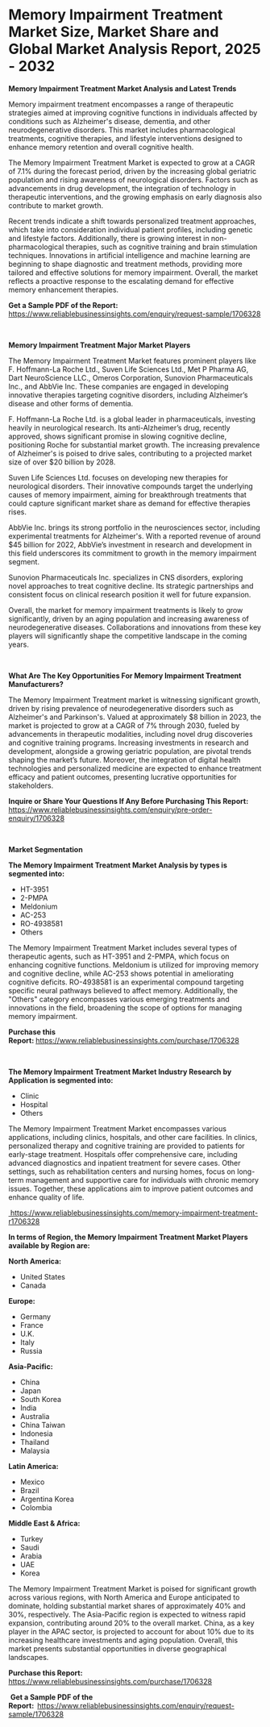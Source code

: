 <p><h1>Memory Impairment Treatment Market Size, Market Share and Global Market Analysis Report, 2025 - 2032</h1></p><p><strong>Memory Impairment Treatment Market Analysis and Latest Trends</strong></p>
<p><p>Memory impairment treatment encompasses a range of therapeutic strategies aimed at improving cognitive functions in individuals affected by conditions such as Alzheimer's disease, dementia, and other neurodegenerative disorders. This market includes pharmacological treatments, cognitive therapies, and lifestyle interventions designed to enhance memory retention and overall cognitive health. </p><p>The Memory Impairment Treatment Market is expected to grow at a CAGR of 7.1% during the forecast period, driven by the increasing global geriatric population and rising awareness of neurological disorders. Factors such as advancements in drug development, the integration of technology in therapeutic interventions, and the growing emphasis on early diagnosis also contribute to market growth. </p><p>Recent trends indicate a shift towards personalized treatment approaches, which take into consideration individual patient profiles, including genetic and lifestyle factors. Additionally, there is growing interest in non-pharmacological therapies, such as cognitive training and brain stimulation techniques. Innovations in artificial intelligence and machine learning are beginning to shape diagnostic and treatment methods, providing more tailored and effective solutions for memory impairment. Overall, the market reflects a proactive response to the escalating demand for effective memory enhancement therapies.</p></p>
<p><strong>Get a Sample PDF of the Report:&nbsp;</strong> <a href="https://www.reliablebusinessinsights.com/enquiry/request-sample/1706328?utm_campaign=3385&utm_medium=2&utm_source=Github&utm_content=ia&utm_term=13042025&utm_id=memory-impairment-treatment">https://www.reliablebusinessinsights.com/enquiry/request-sample/1706328</a></p>
<p>&nbsp;</p>
<p><strong>Memory Impairment Treatment Major Market Players</strong></p>
<p><p>The Memory Impairment Treatment Market features prominent players like F. Hoffmann-La Roche Ltd., Suven Life Sciences Ltd., Met P Pharma AG, Dart NeuroScience LLC., Omeros Corporation, Sunovion Pharmaceuticals Inc., and AbbVie Inc. These companies are engaged in developing innovative therapies targeting cognitive disorders, including Alzheimer’s disease and other forms of dementia.</p><p>F. Hoffmann-La Roche Ltd. is a global leader in pharmaceuticals, investing heavily in neurological research. Its anti-Alzheimer’s drug, recently approved, shows significant promise in slowing cognitive decline, positioning Roche for substantial market growth. The increasing prevalence of Alzheimer's is poised to drive sales, contributing to a projected market size of over $20 billion by 2028.</p><p>Suven Life Sciences Ltd. focuses on developing new therapies for neurological disorders. Their innovative compounds target the underlying causes of memory impairment, aiming for breakthrough treatments that could capture significant market share as demand for effective therapies rises.</p><p>AbbVie Inc. brings its strong portfolio in the neurosciences sector, including experimental treatments for Alzheimer's. With a reported revenue of around $45 billion for 2022, AbbVie’s investment in research and development in this field underscores its commitment to growth in the memory impairment segment.</p><p>Sunovion Pharmaceuticals Inc. specializes in CNS disorders, exploring novel approaches to treat cognitive decline. Its strategic partnerships and consistent focus on clinical research position it well for future expansion.</p><p>Overall, the market for memory impairment treatments is likely to grow significantly, driven by an aging population and increasing awareness of neurodegenerative diseases. Collaborations and innovations from these key players will significantly shape the competitive landscape in the coming years.</p></p>
<p>&nbsp;</p>
<p><strong>What Are The Key Opportunities For Memory Impairment Treatment Manufacturers?</strong></p>
<p><p>The Memory Impairment Treatment market is witnessing significant growth, driven by rising prevalence of neurodegenerative disorders such as Alzheimer's and Parkinson's. Valued at approximately $8 billion in 2023, the market is projected to grow at a CAGR of 7% through 2030, fueled by advancements in therapeutic modalities, including novel drug discoveries and cognitive training programs. Increasing investments in research and development, alongside a growing geriatric population, are pivotal trends shaping the market’s future. Moreover, the integration of digital health technologies and personalized medicine are expected to enhance treatment efficacy and patient outcomes, presenting lucrative opportunities for stakeholders.</p></p>
<p><strong>Inquire or Share Your Questions If Any Before Purchasing This Report:</strong> <a href="https://www.reliablebusinessinsights.com/enquiry/pre-order-enquiry/1706328?utm_campaign=3385&utm_medium=2&utm_source=Github&utm_content=ia&utm_term=13042025&utm_id=memory-impairment-treatment">https://www.reliablebusinessinsights.com/enquiry/pre-order-enquiry/1706328</a></p>
<p>&nbsp;</p>
<p><strong>Market Segmentation</strong></p>
<p><strong>The Memory Impairment Treatment Market Analysis by types is segmented into:</strong></p>
<p><ul><li>HT-3951</li><li>2-PMPA</li><li>Meldonium</li><li>AC-253</li><li>RO-4938581</li><li>Others</li></ul></p>
<p><p>The Memory Impairment Treatment Market includes several types of therapeutic agents, such as HT-3951 and 2-PMPA, which focus on enhancing cognitive functions. Meldonium is utilized for improving memory and cognitive decline, while AC-253 shows potential in ameliorating cognitive deficits. RO-4938581 is an experimental compound targeting specific neural pathways believed to affect memory. Additionally, the "Others" category encompasses various emerging treatments and innovations in the field, broadening the scope of options for managing memory impairment.</p></p>
<p><strong>Purchase this Report:&nbsp;</strong><a href="https://www.reliablebusinessinsights.com/purchase/1706328?utm_campaign=3385&utm_medium=2&utm_source=Github&utm_content=ia&utm_term=13042025&utm_id=memory-impairment-treatment">https://www.reliablebusinessinsights.com/purchase/1706328</a></p>
<p>&nbsp;</p>
<p><strong>The Memory Impairment Treatment Market Industry Research by Application is segmented into:</strong></p>
<p><ul><li>Clinic</li><li>Hospital</li><li>Others</li></ul></p>
<p><p>The Memory Impairment Treatment Market encompasses various applications, including clinics, hospitals, and other care facilities. In clinics, personalized therapy and cognitive training are provided to patients for early-stage treatment. Hospitals offer comprehensive care, including advanced diagnostics and inpatient treatment for severe cases. Other settings, such as rehabilitation centers and nursing homes, focus on long-term management and supportive care for individuals with chronic memory issues. Together, these applications aim to improve patient outcomes and enhance quality of life.</p></p>
<p><a href="https://www.reliablebusinessinsights.com/memory-impairment-treatment-r1706328?utm_campaign=3385&utm_medium=2&utm_source=Github&utm_content=ia&utm_term=13042025&utm_id=memory-impairment-treatment">&nbsp;https://www.reliablebusinessinsights.com/memory-impairment-treatment-r1706328</a></p>
<p><strong>In terms of Region, the Memory Impairment Treatment Market Players available by Region are:</strong></p>
<p>
    <p> <strong> North America: </strong>
        <ul>
            <li>United States</li>
            <li>Canada</li>
        </ul>
        </p> 
    <p> <strong> Europe: </strong>
        <ul>
            <li>Germany</li>
            <li>France</li>
            <li>U.K.</li>
            <li>Italy</li>
            <li>Russia</li>
        </ul>
        </p> 
    <p> <strong> Asia-Pacific: </strong>
        <ul>
            <li>China</li>
            <li>Japan</li>
            <li>South Korea</li>
            <li>India</li>
            <li>Australia</li>
            <li>China Taiwan</li>
            <li>Indonesia</li>
            <li>Thailand</li>
            <li>Malaysia</li>
        </ul>
        </p> 
    <p> <strong> Latin America: </strong>
        <ul>
            <li>Mexico</li>
            <li>Brazil</li>
            <li>Argentina Korea</li>
            <li>Colombia</li>
        </ul>
        </p> 
    <p> <strong> Middle East & Africa: </strong>
        <ul>
            <li>Turkey</li>
            <li>Saudi</li>
            <li>Arabia</li>
            <li>UAE</li>
            <li>Korea</li>
        </ul>
    </p>
    </p>
<p><p>The Memory Impairment Treatment Market is poised for significant growth across various regions, with North America and Europe anticipated to dominate, holding substantial market shares of approximately 40% and 30%, respectively. The Asia-Pacific region is expected to witness rapid expansion, contributing around 20% to the overall market. China, as a key player in the APAC sector, is projected to account for about 10% due to its increasing healthcare investments and aging population. Overall, this market presents substantial opportunities in diverse geographical landscapes.</p></p>
<p><strong>Purchase this Report: </strong><a href="https://www.reliablebusinessinsights.com/purchase/1706328?utm_campaign=3385&utm_medium=2&utm_source=Github&utm_content=ia&utm_term=13042025&utm_id=memory-impairment-treatment">https://www.reliablebusinessinsights.com/purchase/1706328</a></p>
<p>&nbsp;<strong>Get a Sample PDF of the Report:&nbsp;&nbsp;</strong><a href="https://www.reliablebusinessinsights.com/enquiry/request-sample/1706328?utm_campaign=3385&utm_medium=2&utm_source=Github&utm_content=ia&utm_term=13042025&utm_id=memory-impairment-treatment">https://www.reliablebusinessinsights.com/enquiry/request-sample/1706328</a></p>
<p><strong></strong></p>
<p><p></p><p></p><p></p></p>